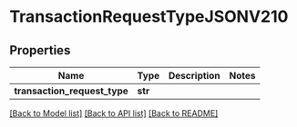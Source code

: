 # TransactionRequestTypeJSONV210

## Properties
Name | Type | Description | Notes
------------ | ------------- | ------------- | -------------
**transaction_request_type** | **str** |  | 

[[Back to Model list]](../README.md#documentation-for-models) [[Back to API list]](../README.md#documentation-for-api-endpoints) [[Back to README]](../README.md)


